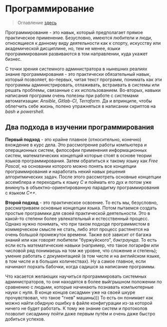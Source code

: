 # Программирование

> Оглавление [здесь](contents.md)

Программирование - это навык, который предполагает прямое практическое применение. Безусловно, имеются любители и люди, относящиеся к данному виду деятельности как к спорту, искусству или  академической дисциплине, но, тем не менее, языки программирования развиваются в том направлении, куда укажет бизнес. 

С точки зрения системного администратора в нынешних реалиях знание программирования - это практически обязательный навык, который позволяет, во-первых, читая текст программ, понимать как эти программы администрировать, отлаживать, встраивать в системы или решать проблемы, связанные с их использованием. Во-вторых, навыки написания программ очень полезны при работе с системами автоматизации: *Ansible*, *Gitlab-CI*, *Terraform*. Да и впринципе, чтобы облегчить себе жизнь, полено упражняться в написании скриптов на *bash* и *powershell*. 

## Два подхода в изучении программирования

**Первый подход** - это крайне плавное (относительно, конечно) вхождение в курс дела. Это рассмотрение работы компьютера и операционных систем, философии применения информационных систем, математических концепций которые стоят в основе теории языков программирования. Затем обратиться к такому языку как *Free Pascal*, на основании которого можно понять все концепции программирования и наработать некий навык решения алгоритмических задач. После этого рассмотреть основные концепции ассемблера и переходить к языку *C* и поймать его дух и потом уже вникнуть в объектно-ориентированную парадигму программирования с языком *C++*.

**Второй подход** - это практическое освоение. То есть мы, безусловно, рассматриваем основные концепции языка. Потом пытаемся создать простые программки для своей практической деятельности. Это в какой-то степени более увлекательный и естесственный процесс. Однако нужно понимать, что при таком подходе программистом в коммерческом смысле не стать, либо этот процесс растянется на очень большой промежуток времени. Также всё зависит от багажа знаний или как говорят любители "буржуйского", *бэкграунда*. То есть если есть математические навыки (например, что такое логарифм или числовой ряд понимаешь на том же уровне, что сложение и степень); умение работать с документацией (в том числе и на английском языке, в том числе и в больших количествах). Ну а самое главное, если начинают порхать  бабочки, когда садишся за написание программы.

Что касается желающих научиться программировать системных администраторов, то они находятся в более выйгрышном положении по сравнению с людьми, которые начинають познавать компьютерные науки с нуля. В конце концов сисадмин уже на своей шкуре прочувствовал, что такое "гнев" машины))) То есть он понимает как можно найти обидную ошибку в файле конфигурации из-за которой ничего не будет работать. К тому же знание систем и протоколов позволит сисадмину пойти даже первым путём и очень даже быстро добиться успехов.
